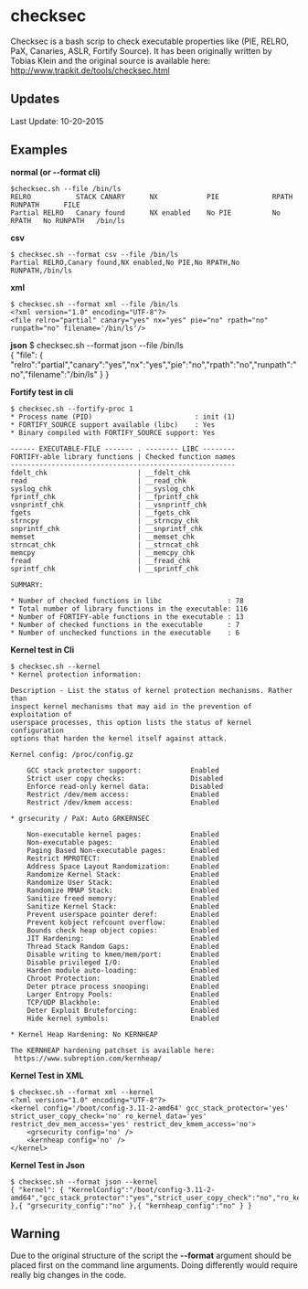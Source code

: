 checksec
========

Checksec is a bash scrip to check executable properties like (PIE, RELRO, PaX, Canaries, ASLR, Fortify Source).
It has been originally written by Tobias Klein and the original source is available here: http://www.trapkit.de/tools/checksec.html

Updates
-------
   Last Update: 10-20-2015

Examples
--------

**normal (or --format cli)**

    $checksec.sh --file /bin/ls
    RELRO           STACK CANARY      NX            PIE             RPATH      RUNPATH      FILE
    Partial RELRO   Canary found      NX enabled    No PIE          No RPATH   No RUNPATH   /bin/ls

**csv**

    $ checksec.sh --format csv --file /bin/ls
    Partial RELRO,Canary found,NX enabled,No PIE,No RPATH,No RUNPATH,/bin/ls

**xml**
    
    $ checksec.sh --format xml --file /bin/ls
    <?xml version="1.0" encoding="UTF-8"?>
    <file relro="partial" canary="yes" nx="yes" pie="no" rpath="no" runpath="no" filename='/bin/ls'/>

**json**
	$ checksec.sh --format json --file /bin/ls	
	{ "file": { "relro":"partial","canary":"yes","nx":"yes","pie":"no","rpath":"no","runpath":"no","filename":"/bin/ls" } }

**Fortify test in cli**

    $ checksec.sh --fortify-proc 1
    * Process name (PID)                         : init (1)
    * FORTIFY_SOURCE support available (libc)    : Yes
    * Binary compiled with FORTIFY_SOURCE support: Yes

    ------ EXECUTABLE-FILE ------- . -------- LIBC --------
    FORTIFY-able library functions | Checked function names
    -------------------------------------------------------
    fdelt_chk                      | __fdelt_chk
    read                           | __read_chk
    syslog_chk                     | __syslog_chk
    fprintf_chk                    | __fprintf_chk
    vsnprintf_chk                  | __vsnprintf_chk
    fgets                          | __fgets_chk
    strncpy                        | __strncpy_chk
    snprintf_chk                   | __snprintf_chk
    memset                         | __memset_chk
    strncat_chk                    | __strncat_chk
    memcpy                         | __memcpy_chk
    fread                          | __fread_chk
    sprintf_chk                    | __sprintf_chk

    SUMMARY:

    * Number of checked functions in libc                : 78
    * Total number of library functions in the executable: 116
    * Number of FORTIFY-able functions in the executable : 13
    * Number of checked functions in the executable      : 7
    * Number of unchecked functions in the executable    : 6


**Kernel test in Cli**

	$ checksec.sh --kernel
	* Kernel protection information:

	Description - List the status of kernel protection mechanisms. Rather than
	inspect kernel mechanisms that may aid in the prevention of exploitation of
	userspace processes, this option lists the status of kernel configuration
	options that harden the kernel itself against attack.

	Kernel config: /proc/config.gz
 
		GCC stack protector support:            Enabled
		Strict user copy checks:                Disabled
		Enforce read-only kernel data:          Disabled
		Restrict /dev/mem access:               Enabled
		Restrict /dev/kmem access:              Enabled

	* grsecurity / PaX: Auto GRKERNSEC

		Non-executable kernel pages:            Enabled
		Non-executable pages:                   Enabled
		Paging Based Non-executable pages:      Enabled
		Restrict MPROTECT:                      Enabled
		Address Space Layout Randomization:     Enabled
		Randomize Kernel Stack:                 Enabled
		Randomize User Stack:                   Enabled
		Randomize MMAP Stack:                   Enabled
		Sanitize freed memory:                  Enabled
 		Sanitize Kernel Stack:                  Enabled
		Prevent userspace pointer deref:        Enabled
		Prevent kobject refcount overflow:      Enabled
		Bounds check heap object copies:        Enabled
		JIT Hardening:	 			            Enabled
		Thread Stack Random Gaps: 	            Enabled
 		Disable writing to kmem/mem/port:       Enabled
     	Disable privileged I/O:                 Enabled
     	Harden module auto-loading:             Enabled
     	Chroot Protection:     	        		Enabled
     	Deter ptrace process snooping:	  		Enabled
     	Larger Entropy Pools:                   Enabled
     	TCP/UDP Blackhole:                      Enabled
     	Deter Exploit Bruteforcing:             Enabled
     	Hide kernel symbols:                    Enabled

	* Kernel Heap Hardening: No KERNHEAP

	The KERNHEAP hardening patchset is available here:
	 https://www.subreption.com/kernheap/


**Kernel Test in XML**

	$ checksec.sh --format xml --kernel
	<?xml version="1.0" encoding="UTF-8"?>
	<kernel config='/boot/config-3.11-2-amd64' gcc_stack_protector='yes' strict_user_copy_check='no' ro_kernel_data='yes' restrict_dev_mem_access='yes' restrict_dev_kmem_access='no'>
		<grsecurity config='no' />
    	<kernheap config='no' />
	</kernel>

**Kernel Test in Json**

	$ checksec.sh --format json --kernel
 	{ "kernel": { "KernelConfig":"/boot/config-3.11-2-amd64","gcc_stack_protector":"yes","strict_user_copy_check":"no","ro_kernel_data":"yes","restrict_dev_mem_access":"yes","restrict_dev_kmem_access":"no" },{ "grsecurity_config":"no" },{ "kernheap_config":"no" } }


Warning
-------

Due to the original structure of the script the **--format** argument should be placed first on the command line arguments. Doing differently would require really big changes in the code.
